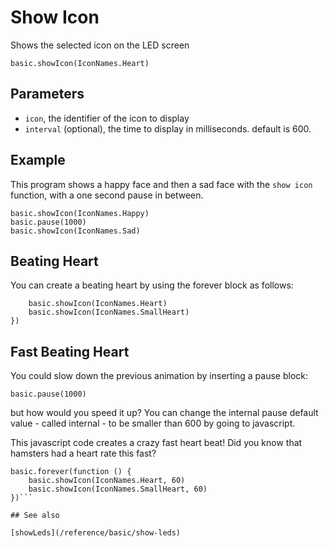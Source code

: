 # Show Icon

Shows the selected icon on the LED screen

```sig
basic.showIcon(IconNames.Heart)
```

## Parameters

* ``icon``, the identifier of the icon to display
* ``interval`` (optional), the time to display in milliseconds. default is 600.

## Example

This program shows a happy face and then a sad face with the ``show icon`` function, with a one second pause in between.

```blocks
basic.showIcon(IconNames.Happy)
basic.pause(1000)
basic.showIcon(IconNames.Sad)
```

## Beating Heart

You can create a beating heart by using the forever block as follows:

```basic.forever(function () {
    basic.showIcon(IconNames.Heart)
    basic.showIcon(IconNames.SmallHeart)
})
```

## Fast Beating Heart

You could slow down the previous animation by inserting a pause block:

```sig
basic.pause(1000)
```
but how would you speed it up? 
You can change the internal pause default value - called internal - to be smaller than 600 by going to javascript.

This javascript code creates a crazy fast heart beat! Did you know that hamsters had a heart rate this fast? 

```typescript-ignore
basic.forever(function () {
    basic.showIcon(IconNames.Heart, 60)
    basic.showIcon(IconNames.SmallHeart, 60)
})```

## See also

[showLeds](/reference/basic/show-leds)
